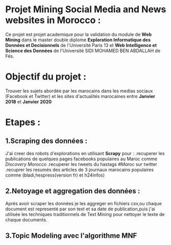 # Projet Mining Social Media and News websites in Morocco :
Ce projet est projet academique pour la validation du module de **Web Mining** dans le master double diplome **Exploration Informatique des Données et Decisionnels** de l'Université Paris 13 et  **Web Intelligence et Science des Données** de l'Université SIDI MOHAMED BEN ABDALLAH  de Fés.

# Objectif du projet :
Trouver les sujets abordée par les marocains dans les medias sociaux (Facebook et Twitter) et les sites d'actualités marocaines entre **Janvier 2018** et **Janvier 2020**

# Etapes :

## 1.Scraping des données :
J'ai creer des robots d'explorations en utilisant **Scrapy** pour :
.recuperer les publications de quelques pages facebooks populaires au Maroc comme *Discovery Morocco*
.recuperer les tweets du hastags *#Maroc* sur twitter
.recuprer les resumés des articles de 3 journaux marocains populaires comme (bladi,hespress(version fr) et h24infos)

## 2.Netoyage et aggregation des données :
Aprés avoir scraper les données je les aggreger en fichiers csv,ou chaque document est representé par son text et sa date de publication,puis j'ai utilisée les techniques traditionnels de Text Mining pour nettoyer le texte de chaque documents.

## 3.Topic Modeling avec l'algorithme MNF


